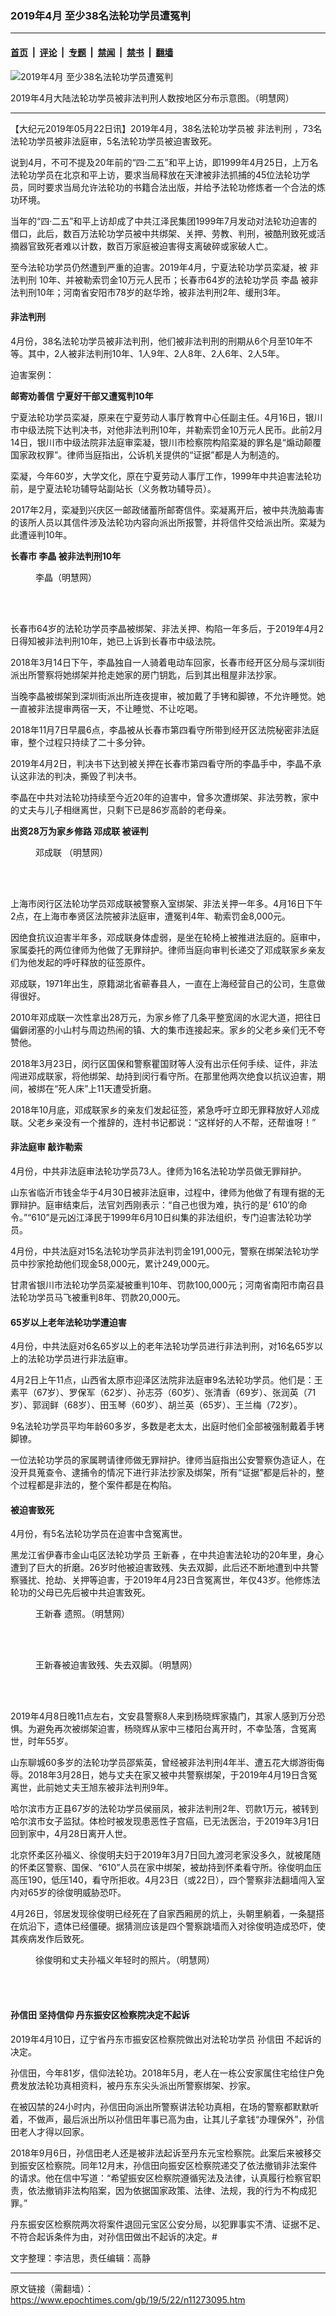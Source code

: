### 2019年4月 至少38名法轮功学员遭冤判

---

#### [首页](../../../..?n11273095) &nbsp;|&nbsp; [评论](../../../../../epoch-comment?n11273095) &nbsp;|&nbsp; [专题](../../../../../epoch-special?n11273095) &nbsp;|&nbsp; [禁闻](../../../../../epoch-news?n11273095) &nbsp;|&nbsp; [禁书](../../../../../books?n11273095) &nbsp;|&nbsp; [翻墙](https://github.com/gfw-breaker/nogfw/blob/master/README.md?n11273095)


<div><img alt="2019年4月 至少38名法轮功学员遭冤判" class="attachment-djy_600_400 size-djy_600_400 wp-post-image" src="https://i.epochtimes.com/assets/uploads/2019/05/2019-5-13-mh-persecution-panxing-1-600x400.png"/>
<div class="caption">
 <p>
  2019年4月大陆法轮功学员被非法判刑人数按地区分布示意图。（明慧网）
 </p>
</div></div><hr/><div class="post_content" id="artbody" itemprop="articleBody">
 <!-- article content begin -->
 <p>
  【大纪元2019年05月22日讯】2019年4月，38名法轮功学员被
  <ok href="https://www.epochtimes.com/gb/tag/%E9%9D%9E%E6%B3%95%E5%88%A4%E5%88%91.html">
   非法判刑
  </ok>
  ，73名法轮功学员被非法庭审，5名法轮功学员被迫害致死。
 </p>
 <p>
  说到4月，不可不提及20年前的“四‧二五”和平上访，即1999年4月25日，上万名法轮功学员在北京和平上访，要求当局释放在天津被非法抓捕的45位法轮功学员，同时要求当局允许法轮功的书籍合法出版，并给予法轮功修炼者一个合法的炼功环境。
 </p>
 <p>
  当年的“四‧二五”和平上访却成了中共江泽民集团1999年7月发动对法轮功迫害的借口，此后，数百万法轮功学员被中共绑架、关押、劳教、判刑，被酷刑致死或活摘器官致死者难以计数，数百万家庭被迫害得支离破碎或家破人亡。
 </p>
 <p>
  至今法轮功学员仍然遭到严重的迫害。2019年4月，宁夏法轮功学员栾凝，被
  <ok href="https://www.epochtimes.com/gb/tag/%E9%9D%9E%E6%B3%95%E5%88%A4%E5%88%91.html">
   非法判刑
  </ok>
  10年、并被勒索罚金10万元人民币；长春市64岁的法轮功学员
  <ok href="https://www.epochtimes.com/gb/tag/%E6%9D%8E%E6%99%B6.html">
   李晶
  </ok>
  被非法判刑10年；河南省安阳市78岁的赵华玲，被非法判刑2年、缓刑3年。
 </p>
 <h4>
  非法判刑
 </h4>
 <p>
  4月份，38名法轮功学员被非法判刑，他们被非法判刑的刑期从6个月至10年不等。其中，2人被非法判刑10年、1人9年、2人8年、2人6年、2人5年。
 </p>
 <p>
  迫害案例：
 </p>
 <p>
  <b>
   邮寄劝善信 宁夏好干部又遭冤判10年
  </b>
 </p>
 <p>
  宁夏法轮功学员栾凝，原来在宁夏劳动人事厅教育中心任副主任。4月16日，银川市中级法院下达判决书，对他非法判刑10年，并勒索罚金10万元人民币。此前2月14日，银川市中级法院非法庭审栾凝，银川市检察院构陷栾凝的罪名是“煽动颠覆国家政权罪”。律师当庭指出，公诉机关提供的“证据”都是人为制造的。
 </p>
 <p>
  栾凝，今年60岁，大学文化，原在宁夏劳动人事厅工作，1999年中共迫害法轮功前，是宁夏法轮功辅导站副站长（义务教功辅导员）。
 </p>
 <p>
  2017年2月，栾凝到兴庆区一邮政储蓄所邮寄信件。栾凝离开后，被中共洗脑毒害的该所人员以其信件涉及法轮功内容向派出所报警，并将信件交给派出所。栾凝为此遭诬判10年。
 </p>
 <p>
  <b>
   长春市
   <ok href="https://www.epochtimes.com/gb/tag/%E6%9D%8E%E6%99%B6.html">
    李晶
   </ok>
   被非法判刑10年
  </b>
 </p>
 <figure aria-describedby="caption-attachment-11273158" class="wp-caption aligncenter" id="attachment_11273158" style="width: 222px">
  <ok href="https://i.epochtimes.com/assets/uploads/2019/05/2019-5-11-234105-0.jpg" target="_blank">
   <img alt="" class="size-full wp-image-11273158" src="https://i.epochtimes.com/assets/uploads/2019/05/2019-5-11-234105-0.jpg"/>
  </ok>
  <br/><figcaption class="wp-caption-text" id="caption-attachment-11273158">
   李晶（明慧网）
  </figcaption><br/>
 </figure><br/>
 <p>
  长春市64岁的法轮功学员李晶被绑架、非法关押、构陷一年多后，于2019年4月2日得知被非法判刑10年，她已上诉到长春市中级法院。
 </p>
 <p>
  2018年3月14日下午，李晶独自一人骑着电动车回家，长春市经开区分局与深圳街派出所警察将她绑架并抢走她家的房门钥匙，后到其出租屋非法抄家。
 </p>
 <p>
  当晚李晶被绑架到深圳街派出所连夜提审，被加戴了手铐和脚镣，不允许睡觉。她一直被非法提审两宿一天，不让睡觉、不让吃喝。
 </p>
 <p>
  2018年11月7日早晨6点，李晶被从长春市第四看守所带到经开区法院秘密非法庭审，整个过程只持续了二十多分钟。
 </p>
 <p>
  2019年4月2日，判决书下达到被关押在长春市第四看守所的李晶手中，李晶不承认这非法的判决，撕毁了判决书。
 </p>
 <p>
  李晶在中共对法轮功持续至今近20年的迫害中，曾多次遭绑架、非法劳教，家中的丈夫与儿子相继离世，只剩下已是86岁高龄的老母亲。
 </p>
 <p>
  <b>
   出资28万为家乡修路
   <ok href="https://www.epochtimes.com/gb/tag/%E9%82%93%E6%88%90%E8%81%94.html">
    邓成联
   </ok>
   被诬判
  </b>
 </p>
 <figure aria-describedby="caption-attachment-11273230" class="wp-caption aligncenter" id="attachment_11273230" style="width: 154px">
  <ok href="https://i.epochtimes.com/assets/uploads/2019/05/2019-5-11-234105-2.jpg" target="_blank">
   <img alt="" class="wp-image-11273230" src="https://i.epochtimes.com/assets/uploads/2019/05/2019-5-11-234105-2.jpg"/>
  </ok>
  <br/><figcaption class="wp-caption-text" id="caption-attachment-11273230">
   <ok href="https://www.epochtimes.com/gb/tag/%E9%82%93%E6%88%90%E8%81%94.html">
    邓成联
   </ok>
   （明慧网）
  </figcaption><br/>
 </figure><br/>
 <p>
  上海市闵行区法轮功学员邓成联被警察入室绑架、非法关押一年多。4月16日下午2点，在上海市奉贤区法院被非法庭审，遭冤判4年、勒索罚金8,000元。
 </p>
 <p>
  因绝食抗议迫害半年多，邓成联身体虚弱，是坐在轮椅上被推进法庭的。庭审中，家属委托的两位律师为他做了无罪辩护。律师当庭向审判长递交了邓成联家乡亲友们为他发起的呼吁释放的征签原件。
 </p>
 <p>
  邓成联，1971年出生，原籍湖北省蕲春县人，一直在上海经营自己的公司，生意做得很好。
 </p>
 <p>
  2010年邓成联一次性拿出28万元，为家乡修了几条平整宽阔的水泥大道，把往日偏僻闭塞的小山村与周边热闹的镇、大的集市连接起来。家乡的父老乡亲们无不夸赞他。
 </p>
 <p>
  2018年3月23日，闵行区国保和警察瞿国财等人没有出示任何手续、证件，非法闯进邓成联家，将他绑架、劫持到闵行看守所。在那里他两次绝食以抗议迫害，期间，被绑在“死人床”上11天遭受折磨。
 </p>
 <p>
  2018年10月底，邓成联家乡的亲友们发起征签，紧急呼吁立即无罪释放好人邓成联。父老乡亲没有一个推辞的，连村书记都说：“这样好的人不帮，还帮谁呀！”
 </p>
 <h4>
  非法庭审 敲诈勒索
 </h4>
 <p>
  4月份，中共非法庭审法轮功学员73人。律师为16名法轮功学员做无罪辩护。
 </p>
 <p>
  山东省临沂市钱金华于4月30日被非法庭审，过程中，律师为他做了有理有据的无罪辩护。庭审结束后，法官刘西刚表示：“自己也很为难，执行的是‘ 610’的命令。”“610”是元凶江泽民于1999年6月10日纠集的非法组织，专门迫害法轮功学员。
 </p>
 <p>
  4月份，中共法庭对15名法轮功学员非法判罚金191,000元，警察在绑架法轮功学员中抄家抢劫他们现金58,000元，累计249,000元。
 </p>
 <p>
  甘肃省银川市法轮功学员栾凝被重判10年、罚款100,000元；河南省南阳市南召县法轮功学员马飞被重判8年、罚款20,000元。
 </p>
 <h4>
  <b>
   65岁以上老年法轮功学遭迫害
  </b>
 </h4>
 <p>
  4月份，中共法庭对6名65岁以上的老年法轮功学员进行非法判刑，对16名65岁以上的法轮功学员进行非法庭审。
 </p>
 <p>
  4月2日上午11点，山西省太原市迎泽区法院非法庭审9名法轮功学员。他们是：王素平（67岁）、罗保军（62岁）、孙志芬（60岁）、张清香（69岁）、张润英（71岁）、郭润鲜（68岁）、田玉琴（60岁）、胡兰英（65岁）、王兰梅（72岁）。
 </p>
 <p>
  9名法轮功学员平均年龄60多岁，多数是老太太，出庭时他们全部被强制戴着手铐脚镣。
 </p>
 <p>
  一位法轮功学员的家属聘请律师做无罪辩护。律师当庭指出公安警察伪造证人，在没开具蒐查令、逮捕令的情况下进行非法抄家及绑架，所有“证据”都是后补的，整个过程都是非法的，整个案件都是在构陷。
 </p>
 <h4>
  被迫害致死
 </h4>
 <p>
  4月份，有5名法轮功学员在迫害中含冤离世。
 </p>
 <p>
  黑龙江省伊春市金山屯区法轮功学员
  <ok href="https://www.epochtimes.com/gb/tag/%E7%8E%8B%E6%96%B0%E6%98%A5.html">
   王新春
  </ok>
  ，在中共迫害法轮功的20年里，身心遭到了巨大的折磨。26岁时他被迫害致残、失去双脚，此后还不断地遭到中共警察骚扰、抢劫、关押等迫害，于2019年4月23日含冤离世，年仅43岁。他修炼法轮功的父母已先后被中共迫害致死。
 </p>
 <figure aria-describedby="caption-attachment-11273305" class="wp-caption aligncenter" id="attachment_11273305" style="width: 223px">
  <ok href="https://i.epochtimes.com/assets/uploads/2019/05/2019-5-11-234105-4.jpg" target="_blank">
   <img alt="" class="wp-image-11273305" src="https://i.epochtimes.com/assets/uploads/2019/05/2019-5-11-234105-4.jpg"/>
  </ok>
  <br/><figcaption class="wp-caption-text" id="caption-attachment-11273305">
   <ok href="https://www.epochtimes.com/gb/tag/%E7%8E%8B%E6%96%B0%E6%98%A5.html">
    王新春
   </ok>
   遗照。（明慧网）
  </figcaption><br/>
 </figure><br/>
 <figure aria-describedby="caption-attachment-11273306" class="wp-caption aligncenter" id="attachment_11273306" style="width: 262px">
  <ok href="https://i.epochtimes.com/assets/uploads/2019/05/2019-5-11-234105-5.jpg" target="_blank">
   <img alt="" class="size-full wp-image-11273306" src="https://i.epochtimes.com/assets/uploads/2019/05/2019-5-11-234105-5.jpg"/>
  </ok>
  <br/><figcaption class="wp-caption-text" id="caption-attachment-11273306">
   王新春被迫害致残、失去双脚。（明慧网）
  </figcaption><br/>
 </figure><br/>
 <p>
  2019年4月8日晚11点左右，文安县警察8人来到杨晓辉家撬门，其家人感到万分恐惧。为避免再次被绑架迫害，杨晓辉从家中三楼阳台离开时，不幸坠落，含冤离世，时年55岁。
 </p>
 <p>
  山东聊城60多岁的法轮功学员邵紫英，曾经被非法判刑4年半、遭五花大绑游街侮辱。2018年3月28日，她与丈夫在家又被中共警察绑架，于2019年4月19日含冤离世，此前她丈夫王旭东被非法判刑9年。
 </p>
 <p>
  哈尔滨市方正县67岁的法轮功学员侯丽凤，被非法判刑2年、罚款1万元，被转到哈尔滨市女子监狱。体检时被发现患恶性子宫癌，已无法医治，于2019年3月1日回到家中，4月28日离开人世。
 </p>
 <p>
  北京怀柔区孙福义、徐俊明夫妇于2019年3月7日回九渡河老家没多久，就被尾随的怀柔区警察、国保、“610”人员在家中绑架，被劫持到怀柔看守所。徐俊明血压高压190，低压140，看守所拒收。4月23日（或22日），四个警察非法翻墙闯入室内对65岁的徐俊明威胁恐吓。
 </p>
 <p>
  4月26日，邻居发现徐俊明已经死在了自家西厢房的炕上，头朝里躺着，一条腿搭在炕沿下，遗体已经僵硬。据猜测应该是四个警察跳墙而入对徐俊明造成恐吓，使其疾病发作后致死。
 </p>
 <figure aria-describedby="caption-attachment-11273325" class="wp-caption aligncenter" id="attachment_11273325" style="width: 350px">
  <ok href="https://i.epochtimes.com/assets/uploads/2019/05/2019-5-11-234105-6.jpg" target="_blank">
   <img alt="" class="size-full wp-image-11273325" src="https://i.epochtimes.com/assets/uploads/2019/05/2019-5-11-234105-6.jpg"/>
  </ok>
  <br/><figcaption class="wp-caption-text" id="caption-attachment-11273325">
   徐俊明和丈夫孙福义年轻时的照片。（明慧网）
  </figcaption><br/>
 </figure><br/>
 <h4>
  <b>
   <ok href="https://www.epochtimes.com/gb/tag/%E5%AD%99%E4%BF%A1%E7%94%B0.html">
    孙信田
   </ok>
   坚持信仰 丹东振安区检察院决定不起诉
  </b>
 </h4>
 <p>
  2019年4月10日，辽宁省丹东市振安区检察院做出对法轮功学员
  <ok href="https://www.epochtimes.com/gb/tag/%E5%AD%99%E4%BF%A1%E7%94%B0.html">
   孙信田
  </ok>
  不起诉的决定。
 </p>
 <p>
  孙信田，今年81岁，信仰法轮功。2018年5月，老人在一栋公安家属住宅给住户免费发放法轮功真相资料，被丹东东尖头派出所警察绑架、抄家。
 </p>
 <p>
  在被囚禁的24小时内，孙信田向派出所警察讲法轮功真相，在场的警察都默默听着，不做声，最后派出所以孙信田年事已高为由，让其儿子拿钱“办理保外”，孙信田老人才得以回家。
 </p>
 <p>
  2018年9月6日，孙信田老人还是被非法起诉至丹东元宝检察院。此案后来被移交到振安区检察院。同年12月末，孙信田向振安区检察院递交了依法撤销非法案件的请求。他在信中写道：“希望振安区检察院遵循宪法及法律，认真履行检察官职责，依法撤销非法构陷案，因为依据国家政策、法律、法规，我的行为不构成犯罪。”
 </p>
 <p>
  丹东振安区检察院两次将案件退回元宝区公安分局，以犯罪事实不清、证据不足、不符合起诉条件为由，对孙信田做出不起诉的决定。#
 </p>
 <p>
  文字整理：李洁思，责任编辑：高静
 </p>
 <!-- article content end -->
 <div id="below_article_ad">
 </div>
</div>


---

原文链接（需翻墙）：https://www.epochtimes.com/gb/19/5/22/n11273095.htm